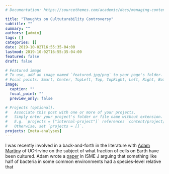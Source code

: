 ```yaml
---
# Documentation: https://sourcethemes.com/academic/docs/managing-content/

title: "Thoughts on Cultuturability Controversy"
subtitle: ""
summary: ""
authors: [admin]
tags: []
categories: []
date: 2019-10-02T16:55:35-04:00
lastmod: 2019-10-02T16:55:35-04:00
featured: false
draft: false

# Featured image
# To use, add an image named `featured.jpg/png` to your page's folder.
# Focal points: Smart, Center, TopLeft, Top, TopRight, Left, Right, BottomLeft, Bottom, BottomRight.
image:
  caption: ""
  focal_point: ""
  preview_only: false

# Projects (optional).
#   Associate this post with one or more of your projects.
#   Simply enter your project's folder or file name without extension.
#   E.g. `projects = ["internal-project"]` references `content/project/deep-learning/index.md`.
#   Otherwise, set `projects = []`.
projects: [meta-analyses]
---
```


I was recently involved in a back-and-forth in the literature with [Adam Martiny](https://www.ess.uci.edu/group/amartiny/home) of UC-Irvine on the subject of what fraction of cells on Earth have been cultured. Adam wrote a [paper](https://www.nature.com/articles/s41396-019-0410-3) in ISME J arguing that something like half of bacteria in some common environments had a species-level relative that 